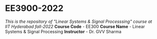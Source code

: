 # EE3900-2022
_This is the repository of "Linear Systems &amp; Signal Processsing" course at IIT Hyderabad fall-2022_
**Course Code** - EE300
**Course Name** - Linear Systems & Signal Processing
**Instructor** - Dr. GVV Sharma
